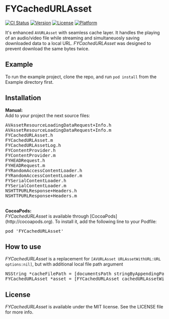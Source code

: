 FYCachedURLAsset
============

[![CI Status](http://img.shields.io/travis/FactorialComplexity/FYCachedURLAsset.svg?style=flat)](https://travis-ci.org/FactorialComplexity/FYCachedURLAsset)
[![Version](https://img.shields.io/cocoapods/v/FYCachedURLAsset.svg?style=flat)](http://cocoapods.org/pods/FYCachedURLAsset)
[![License](https://img.shields.io/cocoapods/l/FYCachedURLAsset.svg?style=flat)](http://cocoapods.org/pods/FYCachedURLAsset)
[![Platform](https://img.shields.io/cocoapods/p/FYCachedURLAsset.svg?style=flat)](http://cocoapods.org/pods/FYCachedURLAsset)

It's enhanced `AVURLAsset` with seamless cache layer. It handles the playing of an audio/video file while streaming and simultaneuosly saving downloaded data to a local URL. <i>FYCachedURLAsset</i> was designed to prevent download the same bytes twice. 

## Example

To run the example project, clone the repo, and run `pod install` from the Example directory first.

## Installation

<b>Manual:</b><br>
Add to your project the next source files: <br>
<pre>
AVAssetResourceLoadingDataRequest+Info.h
AVAssetResourceLoadingDataRequest+Info.m
FYCachedURLAsset.h
FYCachedURLAsset.m
FYCachedURLAssetLog.h
FYContentProvider.h
FYContentProvider.m
FYHEADRequest.h
FYHEADRequest.m
FYRandomAccessContentLoader.h
FYRandomAccessContentLoader.m
FYSerialContentLoader.h
FYSerialContentLoader.m
NSHTTPURLResponse+Headers.h
NSHTTPURLResponse+Headers.m
</pre>
<br>
<b>CocoaPods:</b><br>
<i>FYCachedURLAsset</i> is available through [CocoaPods](http://cocoapods.org). To install
it, add the following line to your Podfile:
<pre>
pod 'FYCachedURLAsset'
</pre>

## How to use

<i>FYCachedURLAsset</i> is a replacement for `[AVURLAsset URLAssetWithURL:URL options:nil]`, but with additional local file path argument
<pre>
NSString *cacheFilePath = [documentsPath stringByAppendingPathComponent:[URL lastPathComponent]];
FYCachedURLAsset *asset = [FYCachedURLAsset cachedURLAssetWithURL:URL cacheFilePath:cacheFilePath];
</pre>

## License

<i>FYCachedURLAsset</i> is available under the MIT license. See the LICENSE file for more info.
